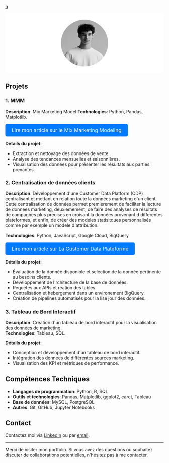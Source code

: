 <a href="https://bens368.github.io/">n</a>

<!-- Bandeau en haut de la page -->
<div style="background-color: white; padding: 20px; text-align: center;">
    <img src="Sach.png" alt="Photo de Sacha Benadiba" style="border-radius: 50%; width: 150px; height: 150px; margin: auto; display: block;">
</div>

## Projets

### 1. MMM
**Description**: Mix Marketing Model
**Technologies**: Python, Pandas, Matplotlib.

<a href="article_mmm.html" style="display: inline-block; padding: 10px 20px; font-size: 16px; color: white; background-color: #007BFF; border-radius: 5px; text-align: center; text-decoration: none;">Lire mon article sur le Mix Marketing Modeling</a>

**Détails du projet**:
- Extraction et nettoyage des données de vente.
- Analyse des tendances mensuelles et saisonnières.
- Visualisation des données pour présenter les résultats aux parties prenantes.

### 2. Centralisation de données clients
**Description**: Développement d'une Customer Data Platform (CDP) centralisant et mettant en relation toute la données marketing d'un client. Cette centralisation de données permet premierement de faciliter la lecture de données marketing, deuxiemement, de faire des analyses de résultats de campagnes plus precises en croisant la données provenant d differentes plateformes, et enfin, de créer des modeles statisitques personnalisés comme par exemple un modele d'attribution.

**Technologies**: Python, JavaScript, Google Cloud, BigQuery

<a href="article_mmm.html" style="display: inline-block; padding: 10px 20px; font-size: 16px; color: white; background-color: #007BFF; border-radius: 5px; text-align: center; text-decoration: none;">Lire mon article sur La Customer Data Plateforme</a>

**Détails du projet**:
- Évaluation de la donnée disponible et selection de la donnée pertinente au besoins clients.
- Developpement de l'rchitecture de la base de données.
- Requetes aux APIs et réation des tables.
- Centralisation et hebergement dans un environement BigQuery.
- Création de pipelines automatisés pour la lise  jour des données.

  
### 3. Tableau de Bord Interactif
**Description**: Création d'un tableau de bord interactif pour la visualisation des données de marketing.  
**Technologies**: Tableau, SQL.

**Détails du projet**:
- Conception et développement d'un tableau de bord interactif.
- Intégration des données de différentes sources marketing.
- Visualisation des KPI et métriques de performance.

## Compétences Techniques
- **Langages de programmation**: Python, R, SQL
- **Outils et technologies**: Pandas, Matplotlib, ggplot2, caret, Tableau
- **Base de données**: MySQL, PostgreSQL
- **Autres**: Git, GitHub, Jupyter Notebooks

## Contact

Contactez moi via [LinkedIn](www.linkedin.com/in/sacha-benadiba-2a5a0a159) ou par [email](mailto:sacha.benadiba@gmail.com).

---

Merci de visiter mon portfolio. Si vous avez des questions ou souhaitez discuter de collaborations potentielles, n'hésitez pas à me contacter.
